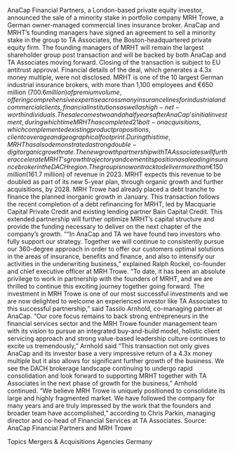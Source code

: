 AnaCap Financial Partners, a London-based private equity investor, announced the sale of a minority stake in portfolio company MRH Trowe, a German owner-managed commercial lines insurance broker.
AnaCap and MRHT’s founding managers have signed an agreement to sell a minority stake in the group to TA Associates, the Boston-headquartered private equity firm.
The founding managers of MRHT will remain the largest shareholder group post transaction and will be backed by both AnaCap and TA Associates moving forward. Closing of the transaction is subject to EU antitrust approval. Financial details of the deal, which generates a 4.3x money multiple, were not disclosed.
MRHT is one of the 10 largest German industrial insurance brokers, with more than 1,100 employees and €650 million ($700.6 million) of premium volume, offering comprehensive expertise across many insurance lines for industrial and commercial clients, financial institutions as well as high-net-worth individuals.
The sale comes two and a half years after AnaCap’s initial investment, during which time MRHT has completed 21 bolt-on acquisitions, which complemented existing product propositions, client coverage and geographical footprint. During this time, MRHT has also demonstrated a strong double-digit organic growth rate.
The new growth partnership with TA Associates will further accelerate MRHT’s growth trajectory and cement its position as a leading insurance broker in the DACH region. The group is now on track to deliver more than €150 million ($161.7 million) of revenue in 2023.
MRHT expects this revenue to be doubled as part of its new 5-year plan, through organic growth and further acquisitions, by 2028. MRH Trowe had already placed a debt tranche to finance the planned inorganic growth in January.
This transaction follows the recent completion of a debt refinancing for MRHT, led by Macquarie Capital Private Credit and existing lending partner Bain Capital Credit. This extended partnership will further optimize MRHT’s capital structure and provide the funding necessary to deliver on the next chapter of the company’s growth.
““In AnaCap and TA we have found two investors who fully support our strategy. Together we will continue to consistently pursue our 360-degree approach in order to offer our customers optimal solutions in the areas of insurance, benefits and finance, and also to intensify our activities in the underwriting business,” explained Ralph Rockel, co-founder and chief executive officer at MRH Trowe.
“To date, it has been an absolute privilege to work in partnership with the founders of MRHT, and we are thrilled to continue this exciting journey together going forward. The investment in MRH Trowe is one of our most successful investments and we are now delighted to welcome an experienced investor like TA Associates to this successful partnership,” said Tassilo Arnhold, co-managing partner at AnaCap.
“Our core focus remains to back strong entrepreneurs in the financial services sector and the MRH Trowe founder management team with its vision to pursue an integrated buy-and-build model, holistic client servicing approach and strong value-based leadership culture continues to excite us tremendously,” Arnhold said
“This transaction not only gives AnaCap and its investor base a very impressive return of a 4.3x money multiple but it also allows for significant further growth of the business. We see the DACH brokerage landscape continuing to undergo rapid consolidation and look forward to supporting MRHT together with TA Associates in the next phase of growth for the business,” Arnhold continued.
“We believe MRH Trowe is uniquely positioned to consolidate its large and highly fragmented market. We have followed the company for many years and are truly impressed by the work that the founders and broader team have accomplished,” according to Chris Parkin, managing director and co-head of Financial Services at TA Associates.
Source: AnaCap Financial Partners and MRH Trowe

Topics
Mergers & Acquisitions
Agencies
Germany
